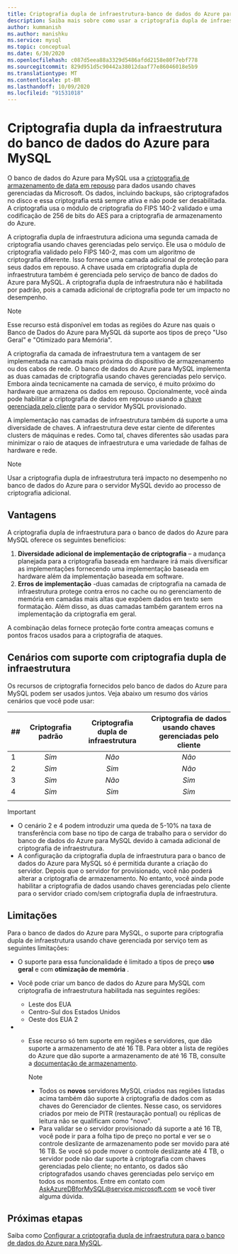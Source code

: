 ```yaml
---
title: Criptografia dupla de infraestrutura-banco de dados do Azure para MySQL
description: Saiba mais sobre como usar a criptografia dupla de infraestrutura para adicionar uma segunda camada de criptografia com chaves gerenciadas de serviço.
author: kummanish
ms.author: manishku
ms.service: mysql
ms.topic: conceptual
ms.date: 6/30/2020
ms.openlocfilehash: c087d5eea88a3329d5486afdd2158e80f7ebf778
ms.sourcegitcommit: 829d951d5c90442a38012daaf77e86046018e5b9
ms.translationtype: MT
ms.contentlocale: pt-BR
ms.lasthandoff: 10/09/2020
ms.locfileid: "91531018"
---
```

# <a name="azure-database-for-mysql-infrastructure-double-encryption"></a>Criptografia dupla da infraestrutura do banco de dados do Azure para MySQL

O banco de dados do Azure para MySQL usa a [criptografia de armazenamento de data em repouso](concepts-security.md#at-rest) para dados usando chaves gerenciadas da Microsoft. Os dados, incluindo backups, são criptografados no disco e essa criptografia está sempre ativa e não pode ser desabilitada. A criptografia usa o módulo de criptografia do FIPS 140-2 validado e uma codificação de 256 de bits do AES para a criptografia de armazenamento do Azure.

A criptografia dupla de infraestrutura adiciona uma segunda camada de criptografia usando chaves gerenciadas pelo serviço. Ele usa o módulo de criptografia validado pelo FIPS 140-2, mas com um algoritmo de criptografia diferente. Isso fornece uma camada adicional de proteção para seus dados em repouso. A chave usada em criptografia dupla de infraestrutura também é gerenciada pelo serviço de banco de dados do Azure para MySQL. A criptografia dupla de infraestrutura não é habilitada por padrão, pois a camada adicional de criptografia pode ter um impacto no desempenho.

> [!NOTE]
> Esse recurso está disponível em todas as regiões do Azure nas quais o Banco de Dados do Azure para MySQL dá suporte aos tipos de preço "Uso Geral" e "Otimizado para Memória".

A criptografia da camada de infraestrutura tem a vantagem de ser implementada na camada mais próxima do dispositivo de armazenamento ou dos cabos de rede. O banco de dados do Azure para MySQL implementa as duas camadas de criptografia usando chaves gerenciadas pelo serviço. Embora ainda tecnicamente na camada de serviço, é muito próximo do hardware que armazena os dados em repouso. Opcionalmente, você ainda pode habilitar a criptografia de dados em repouso usando a [chave gerenciada pelo cliente](concepts-data-encryption-mysql.md) para o servidor MySQL provisionado. 

A implementação nas camadas de infraestrutura também dá suporte a uma diversidade de chaves. A infraestrutura deve estar ciente de diferentes clusters de máquinas e redes. Como tal, chaves diferentes são usadas para minimizar o raio de ataques de infraestrutura e uma variedade de falhas de hardware e rede. 

> [!NOTE]
> Usar a criptografia dupla de infraestrutura terá impacto no desempenho no banco de dados do Azure para o servidor MySQL devido ao processo de criptografia adicional.

## <a name="benefits"></a>Vantagens

A criptografia dupla de infraestrutura para o banco de dados do Azure para MySQL oferece os seguintes benefícios:

1. **Diversidade adicional de implementação de criptografia** – a mudança planejada para a criptografia baseada em hardware irá mais diversificar as implementações fornecendo uma implementação baseada em hardware além da implementação baseada em software.
2. **Erros de implementação** -duas camadas de criptografia na camada de infraestrutura protege contra erros no cache ou no gerenciamento de memória em camadas mais altas que expõem dados em texto sem formatação. Além disso, as duas camadas também garantem erros na implementação da criptografia em geral.

A combinação delas fornece proteção forte contra ameaças comuns e pontos fracos usados para a criptografia de ataques.

## <a name="supported-scenarios-with-infrastructure-double-encryption"></a>Cenários com suporte com criptografia dupla de infraestrutura

Os recursos de criptografia fornecidos pelo banco de dados do Azure para MySQL podem ser usados juntos. Veja abaixo um resumo dos vários cenários que você pode usar:

|  ##   | Criptografia padrão | Criptografia dupla de infraestrutura | Criptografia de dados usando chaves gerenciadas pelo cliente  |
|:------|:------------------:|:--------------------------------:|:--------------------------------------------:|
| 1     | *Sim*              | *Não*                             | *Não*                                         |
| 2     | *Sim*              | *Sim*                            | *Não*                                         |
| 3     | *Sim*              | *Não*                             | *Sim*                                        |
| 4     | *Sim*              | *Sim*                            | *Sim*                                        |
|       |                    |                                  |                                              |

> [!Important]
> - O cenário 2 e 4 podem introduzir uma queda de 5-10% na taxa de transferência com base no tipo de carga de trabalho para o servidor do banco de dados do Azure para MySQL devido à camada adicional de criptografia de infraestrutura.
> - A configuração da criptografia dupla de infraestrutura para o banco de dados do Azure para MySQL só é permitida durante a criação do servidor. Depois que o servidor for provisionado, você não poderá alterar a criptografia de armazenamento. No entanto, você ainda pode habilitar a criptografia de dados usando chaves gerenciadas pelo cliente para o servidor criado com/sem criptografia dupla de infraestrutura.

## <a name="limitations"></a>Limitações

Para o banco de dados do Azure para MySQL, o suporte para criptografia dupla de infraestrutura usando chave gerenciada por serviço tem as seguintes limitações:

* O suporte para essa funcionalidade é limitado a tipos de preço **uso geral** e com **otimização de memória** .
* Você pode criar um banco de dados do Azure para MySQL com criptografia de infraestrutura habilitada nas seguintes regiões:

   * Leste dos EUA
   * Centro-Sul dos Estados Unidos
   * Oeste dos EUA 2
   
* * Esse recurso só tem suporte em regiões e servidores, que dão suporte a armazenamento de até 16 TB. Para obter a lista de regiões do Azure que dão suporte a armazenamento de até 16 TB, consulte a [documentação de armazenamento](concepts-pricing-tiers.md#storage).

    > [!NOTE]
    > - Todos os **novos** servidores MySQL criados nas regiões listadas acima também dão suporte à criptografia de dados com as chaves do Gerenciador de clientes. Nesse caso, os servidores criados por meio de PITR (restauração pontual) ou réplicas de leitura não se qualificam como "novo".
    > - Para validar se o servidor provisionado dá suporte a até 16 TB, você pode ir para a folha tipo de preço no portal e ver se o controle deslizante de armazenamento pode ser movido para até 16 TB. Se você só pode mover o controle deslizante até 4 TB, o servidor pode não dar suporte à criptografia com chaves gerenciadas pelo cliente; no entanto, os dados são criptografados usando chaves gerenciadas pelo serviço em todos os momentos. Entre em contato com AskAzureDBforMySQL@service.microsoft.com se você tiver alguma dúvida.

## <a name="next-steps"></a>Próximas etapas

Saiba como [Configurar a criptografia dupla de infraestrutura para o banco de dados do Azure para MySQL](howto-double-encryption.md).

